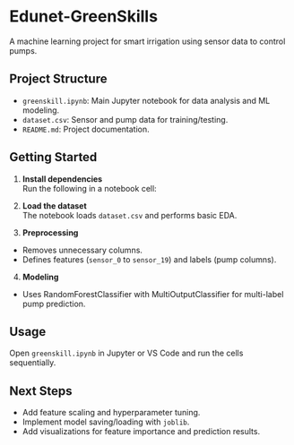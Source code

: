 # Edunet-GreenSkills

A machine learning project for smart irrigation using sensor data to control pumps.

## Project Structure

- `greenskill.ipynb`: Main Jupyter notebook for data analysis and ML modeling.
- `dataset.csv`: Sensor and pump data for training/testing.
- `README.md`: Project documentation.

## Getting Started

1. **Install dependencies**  
   Run the following in a notebook cell:


2. **Load the dataset**  
The notebook loads `dataset.csv` and performs basic EDA.

3. **Preprocessing**  
- Removes unnecessary columns.
- Defines features (`sensor_0` to `sensor_19`) and labels (pump columns).

4. **Modeling**  
- Uses RandomForestClassifier with MultiOutputClassifier for multi-label pump prediction.

## Usage

Open `greenskill.ipynb` in Jupyter or VS Code and run the cells sequentially.

## Next Steps

- Add feature scaling and hyperparameter tuning.
- Implement model saving/loading with `joblib`.
- Add visualizations for feature importance and prediction results.

